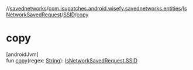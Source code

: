 //[savednetworks](../../../../index.md)/[com.isupatches.android.wisefy.savednetworks.entities](../../index.md)/[IsNetworkSavedRequest](../index.md)/[SSID](index.md)/[copy](copy.md)

# copy

[androidJvm]\
fun [copy](copy.md)(regex: [String](https://kotlinlang.org/api/latest/jvm/stdlib/kotlin/-string/index.html)): [IsNetworkSavedRequest.SSID](index.md)
